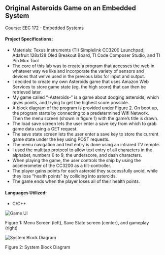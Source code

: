## Original Asteroids Game on an Embedded System

Course: EEC 172 - Embedded Systems

#### Project Specifications:
  - Materials: Texus Instruments (TI) Simplelink CC3200 Launchpad, Adafruit 128x128 Oled Breakout Board, TI Code Composer Studio, and TI Pin Mux Tool
  - The core of this lab was to create a program that accesses the web in whatever way we like and incorporate the variety of sensors and devices that we’ve used in the previous labs for input and output.
  - I decided to create my own Asteroids game that uses Amazon Web Services to store game state (eg. the high score) that can then be retrieved later.
  - My game called “-Asteroids-" is a game about dodging asteroids, which gives points, and trying to get the highest score possible.
  - A block diagram of the program is provided under Figure 2. On boot up, the program starts by connecting to a predetermined Wifi Network. Then the menu screen (shown in figure 1) with the game’s title is drawn.
  - The load save screen lets the user enter a save key from which to grab game data using a GET request.
  - The save state screen lets the user enter a save key to store the current game state under the key using POST requests.
  - The menu navigation and text entry is done using an infrared TV remote.
  - I used the multitap protocol to allow text entry of all characters in the alphabet, numbers 0 to 9, the underscore, and dash characters.
  - When playing the game, the user controls the ship by using the accelerometer of the CC3200 as a tilt-controller.
  - The player gains points for each asteroid they successfully avoid, while they lose "health points" by colliding into asteroids.
  - The game ends when the player loses all of their health points.

#### Languages Utilized:
  - C/C++

![Game UI](https://github.com/NimaBayati/Relevant-Coursework/assets/43078702/60de4f57-18c3-487e-b9a7-376324a60d27)

Figure 1: Menu Screen (left), Save State screen (center), and gameplay (right)

![System Block Diagram](https://github.com/NimaBayati/Relevant-Coursework/assets/43078702/56d4fab7-7c84-4179-8bce-5bf2a7749d3c)

Figure 2: System Block Diagram
